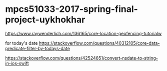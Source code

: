 # mpcs51033-2017-spring-final-project-uykhokhar

https://www.raywenderlich.com/136165/core-location-geofencing-tutorialw

for today's date
https://stackoverflow.com/questions/40312105/core-data-predicate-filter-by-todays-date

https://stackoverflow.com/questions/42524651/convert-nsdate-to-string-in-ios-swift

